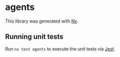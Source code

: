 # agents

This library was generated with [Nx](https://nx.dev).

## Running unit tests

Run `nx test agents` to execute the unit tests via [Jest](https://jestjs.io).
